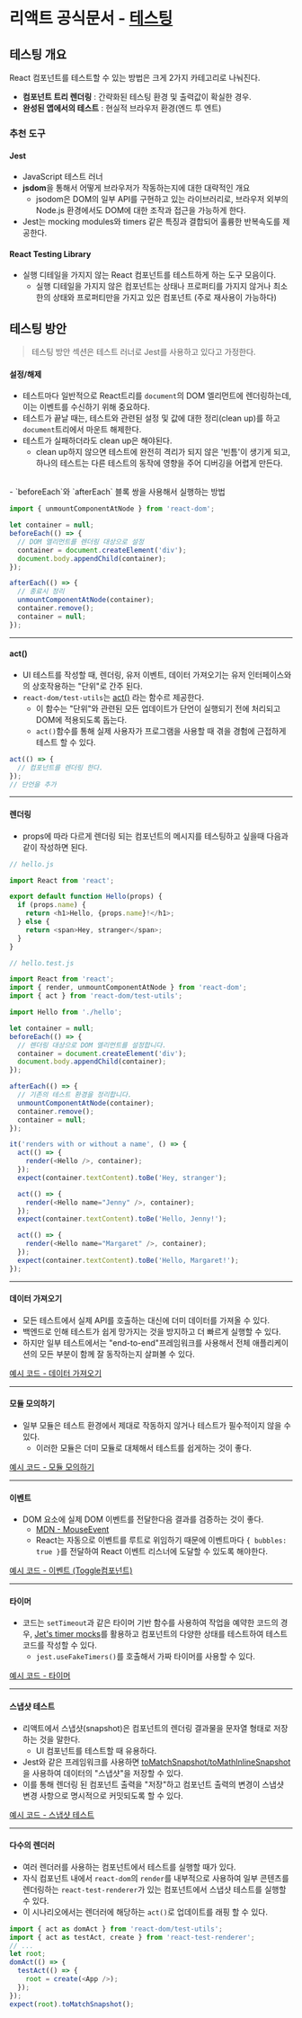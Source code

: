 # 리액트 공식문서 - [테스팅](https://ko.legacy.reactjs.org/docs/testing.html)

## 테스팅 개요

React 컴포넌트를 테스트할 수 있는 방법은 크게 2가지 카테고리로 나눠진다.

- **컴포넌트 트리 렌더링** : 간략화된 테스팅 환경 및 출력값이 확실한 경우.
- **완성된 앱에서의 테스트** : 현실적 브라우저 환경(엔드 투 엔트)

### 추천 도구

#### Jest

- JavaScript 테스트 러너
- **jsdom**을 통해서 어떻게 브라우저가 작동하는지에 대한 대략적인 개요
  - jsodom은 DOM의 일부 API를 구현하고 있는 라이브러리로, 브라우저 외부의 Node.js 환경에서도 DOM에 대한 조작과 접근을 가능하게 한다.
- Jest는 mocking modules와 timers 같은 특징과 결합되어 훌륭한 반복속도를 제공한다.

#### React Testing Library

- 실행 디테일을 가지지 않는 React 컴포넌트를 테스트하게 하는 도구 모음이다.
  - 실행 디테일을 가지지 않은 컴포넌트는 상태나 프로퍼티를 가지지 않거나 최소한의 상태와 프로퍼티만을 가지고 있은 컴포넌트 (주로 재사용이 가능하다)

## 테스팅 방안

> 테스팅 방안 섹션은 테스트 러너로 Jest를 사용하고 있다고 가정한다.

#### 설정/해제

- 테스트마다 일반적으로 React트리를 `document`의 DOM 엘리먼트에 렌더링하는데, 이는 이벤트를 수신하기 위해 중요하다.
- 테스트가 끝날 때는, 테스트와 관련된 설정 및 값에 대한 정리(clean up)를 하고 `document`트리에서 마운트 해제한다.
- 테스트가 실패하더라도 clean up은 해야된다.
  - clean up하지 않으면 테스트에 완전히 격리가 되지 않은 '빈틈'이 생기게 되고, 하나의 테스트는 다른 테스트의 동작에 영향을 주어 디버깅을 어렵게 만든다.

<br />
- `beforeEach`와 `afterEach` 블록 쌍을 사용해서 실행하는 방법

```js
import { unmountComponentAtNode } from 'react-dom';

let container = null;
beforeEach(() => {
  // DOM 엘리먼트를 렌더링 대상으로 설정
  container = document.createElement('div');
  document.body.appendChild(container);
});

afterEach(() => {
  // 종료시 정리
  unmountComponentAtNode(container);
  container.remove();
  container = null;
});
```

---

#### act()

- UI 테스트를 작성할 때, 렌더링, 유저 이벤트, 데이터 가져오기는 유저 인터페이스와의 상호작용하는 "단위"로 간주 된다.
- `react-dom/test-utils`는 [act()](https://ko.legacy.reactjs.org/docs/test-utils.html#act) 라는 함수르 제공한다.
  - 이 함수는 "단위"와 관련된 모든 업데이트가 단언이 실행되기 전에 처리되고 DOM에 적용되도록 돕는다.
  - `act()`함수를 통해 실제 사용자가 프로그램을 사용할 때 겪을 경험에 근접하게 테스트 할 수 있다.

```js
act(() => {
  // 컴포넌트를 렌더링 한다.
});
// 단언을 추가
```

---

#### 렌더링

- props에 따라 다르게 렌더링 되는 컴포넌트의 메시지를 테스팅하고 싶을때 다음과 같이 작성하면 된다.

```js
// hello.js

import React from 'react';

export default function Hello(props) {
  if (props.name) {
    return <h1>Hello, {props.name}!</h1>;
  } else {
    return <span>Hey, stranger</span>;
  }
}
```

```js
// hello.test.js

import React from 'react';
import { render, unmountComponentAtNode } from 'react-dom';
import { act } from 'react-dom/test-utils';

import Hello from './hello';

let container = null;
beforeEach(() => {
  // 렌더링 대상으로 DOM 엘리먼트를 설정합니다.
  container = document.createElement('div');
  document.body.appendChild(container);
});

afterEach(() => {
  // 기존의 테스트 환경을 정리합니다.
  unmountComponentAtNode(container);
  container.remove();
  container = null;
});

it('renders with or without a name', () => {
  act(() => {
    render(<Hello />, container);
  });
  expect(container.textContent).toBe('Hey, stranger');

  act(() => {
    render(<Hello name="Jenny" />, container);
  });
  expect(container.textContent).toBe('Hello, Jenny!');

  act(() => {
    render(<Hello name="Margaret" />, container);
  });
  expect(container.textContent).toBe('Hello, Margaret!');
});
```

---

#### 데이터 가져오기

- 모든 테스트에서 실제 API를 호출하는 대신에 더미 데이터를 가져올 수 있다.
- 백엔드로 인해 테스트가 쉽게 망가지는 것을 방지하고 더 빠르게 실행할 수 있다.
- 하지만 일부 테스트에서는 "end-to-end"프레임워크를 사용해서 전체 애플리케이션의 모든 부분이 함께 잘 동작하는지 살펴볼 수 있다.

[예시 코드 - 데이터 가져오기](https://ko.legacy.reactjs.org/docs/testing-recipes.html#data-fetching)

---

#### 모듈 모의하기

- 일부 모듈은 테스트 환경에서 제대로 작동하지 않거나 테스트가 필수적이지 않을 수 있다.
  - 이러한 모듈은 더미 모듈로 대체해서 테스트를 쉽게하는 것이 좋다.

[예시 코드 - 모듈 모의하기](https://ko.legacy.reactjs.org/docs/testing-recipes.html#mocking-modules)

---

#### 이벤트

- DOM 요소에 실제 DOM 이벤트를 전달한다음 결과를 검증하는 것이 좋다.
  - [MDN - MouseEvent](https://developer.mozilla.org/en-US/docs/Web/API/MouseEvent)
  - React는 자동으로 이벤트를 루트로 위임하기 때문에 이벤트마다 `{ bubbles: true }`를 전달하여 React 이벤트 리스너에 도달할 수 있도록 해야한다.

[예시 코드 - 이벤트 (Toggle컴포넌트)](https://ko.legacy.reactjs.org/docs/testing-recipes.html#events)

---

#### 타이머

- 코드는 `setTimeout`과 같은 타이머 기반 함수를 사용하여 작업을 예약한 코드의 경우, [Jet's timer mocks](https://jestjs.io/docs/timer-mocks)를 활용하고 컴포넌트의 다양한 상태를 테스트하여 테스트 코드를 작성할 수 있다.
  - `jest.useFakeTimers()`를 호출해서 가짜 타이머를 사용할 수 있다.

[예시 코드 - 타이머](https://ko.legacy.reactjs.org/docs/testing-recipes.html#timers)

---

#### 스냅샷 테스트

- 리액트에서 스냅샷(snapshot)은 컴포넌트의 렌더링 결과물을 문자열 형태로 저장하는 것을 말한다.
  - UI 컴포넌트를 테스트할 때 유용하다.
- Jest와 같은 프레임워크를 사용하면 [toMatchSnapshot/toMathInlineSnapshot](https://jestjs.io/docs/snapshot-testing)을 사용하여 데이터의 "스냅샷"을 저장할 수 있다.
- 이를 통해 렌더링 된 컴포넌트 출력을 "저장"하고 컴포넌트 출력의 변경이 스냅샷 변경 사항으로 명시적으로 커밋되도록 할 수 있다.

[예시 코드 - 스냅샷 테스트](https://ko.legacy.reactjs.org/docs/testing-recipes.html#snapshot-testing)

---

#### 다수의 렌더러

- 여러 렌더러를 사용하는 컴포넌트에서 테스트를 실행할 때가 있다.
- 자식 컴포넌트 내에서 `react-dom`의 `render`를 내부적으로 사용하여 일부 콘텐츠를 렌더링하는 `react-test-renderer`가 있는 컴포넌트에서 스냅샷 테스트를 실행할 수 있다.
- 이 시나리오에서는 렌더러에 해당하는 `act()`로 업데이트를 래핑 할 수 있다.

```js
import { act as domAct } from 'react-dom/test-utils';
import { act as testAct, create } from 'react-test-renderer';
// ...
let root;
domAct(() => {
  testAct(() => {
    root = create(<App />);
  });
});
expect(root).toMatchSnapshot();
```
